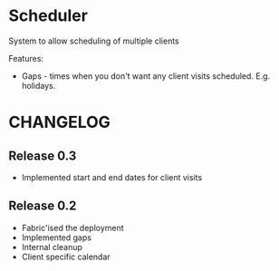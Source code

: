 Scheduler
=========

System to allow scheduling of multiple clients

Features:
* Gaps - times when you don't want any client visits scheduled. E.g. holidays.

CHANGELOG
=========

Release 0.3
-----------
* Implemented start and end dates for client visits

Release 0.2
-----------
* Fabric'ised the deployment
* Implemented gaps
* Internal cleanup
* Client specific calendar

